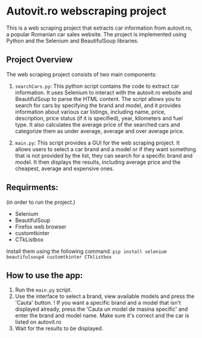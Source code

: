 # Autovit.ro webscraping project

This is a web scraping project that extracts car information from autovit.ro, a popular Romanian car sales website. The project is implemented using Python and the Selenium and BeautifulSoup libraries.

## Project Overview
The web scraping project consists of two main components:

1. `searchCars.py`: This python script contains the code to extract car information. It uses Selenium to interact with the autovit.ro website and BeautifulSoup to parse the HTML content. The script allows you to search for cars by specifying the brand and model, and it provides information about various car listings, including name, price, description, price status (if it is specified), year, kilometers and fuel type. It also calculates the average price of the searched cars and categorize them as under average, average and over average price.

2. `main.py`: This script provides a GUI for the web scraping project. It allows users to select a car brand and a model or if they want something that is not provided by the list, they can search for a specific brand and model. It then displays the results, including average price and the cheapest, average and expensive ones.

## Requirments:
(in order to run the project.)
* Selenium
* BeautifulSoup
* Firefox web browser
* customtkinter
* CTkListbox

Install them using the following command:
```pip install selenium beautifulsoup4 customtkinter CTklistbox```

## How to use the app:
1. Run the `main.py` script.
2. Use the interface to select a brand, view available models and press the 'Cauta' button.
! If you want a specific brand and a model that isn't displayed already, press the 'Cauta un model de masina specific' and enter the brand and model name. Make sure it's correct and the car is listed on autovit.ro
3. Wait for the results to be displayed.